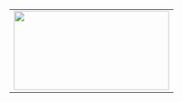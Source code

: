 <table>
  <tr>
    <td>
       <a href="https://solved.ac/nnaoww"> <img height="140px" width="275px" src="http://mazassumnida.wtf/api/v2/generate_badge?boj=nnaoww" /></a>
    </td>
 </tr>
</table>
